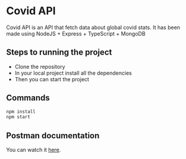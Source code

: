 # Covid API

Covid API is an API that fetch data about global covid stats.
It has been made using NodeJS + Express + TypeScript + MongoDB

## Steps to running the project

- Clone the repository
- In your local project install all the dependencies
- Then you can start the project

## Commands

```sh
npm install
npm start
```

## Postman documentation

You can watch it [here](https://documenter.getpostman.com/view/12905818/UVknuGfp).
